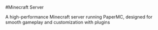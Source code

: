 #Minecraft Server

A high-performance Minecraft server running PaperMC, designed for smooth gameplay and customization with plugins
